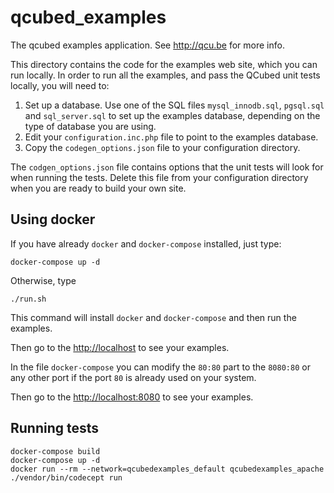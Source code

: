 # qcubed_examples

The qcubed examples application. See http://qcu.be for more info.

This directory contains the code for the examples web site, which you can run
locally. In order to run all the examples, and pass the QCubed unit tests locally,
you will need to:

1. Set up a database. Use one of the SQL files `mysql_innodb.sql`, `pgsql.sql` and
`sql_server.sql` to set up the examples database, depending on the type of database
you are using.
2. Edit your `configuration.inc.php` file to point to the examples database.
3. Copy the `codegen_options.json` file to your configuration directory.

The `codgen_options.json` file contains options that the unit tests will look for when
running the tests. Delete this file from your configuration directory when you are
ready to build your own site.

## Using docker

If you have already `docker` and `docker-compose` installed, just type:

```
docker-compose up -d
```

Otherwise, type

```
./run.sh
```

This command will install `docker` and `docker-compose` and then run the examples.

Then go to the [http://localhost](http://localhost) to see your examples.

In the file `docker-compose` you can modify the `80:80` part to the `8080:80` or any other port if the port `80` is already used on your system.

Then go to the [http://localhost:8080](http://localhost:8080) to see your examples.

## Running tests

```
docker-compose build
docker-compose up -d
docker run --rm --network=qcubedexamples_default qcubedexamples_apache ./vendor/bin/codecept run
```
